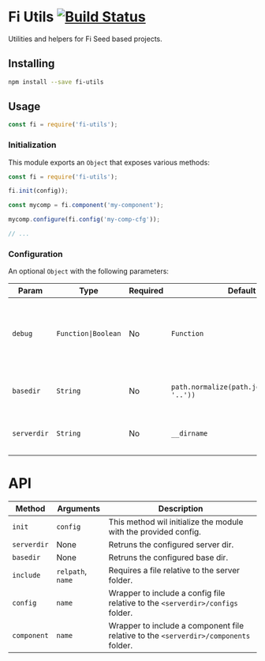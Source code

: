 # Fi Utils [![Build Status](https://travis-ci.org/FinalDevStudio/fi-utils.svg?branch=master)](https://travis-ci.org/FinalDevStudio/fi-schemas)

Utilities and helpers for Fi Seed based projects.


## Installing

```sh
npm install --save fi-utils
```


## Usage

```js
const fi = require('fi-utils');
```


### Initialization

This module exports an `Object` that exposes various methods:

```js
const fi = require('fi-utils');

fi.init(config));

const mycomp = fi.component('my-component');

mycomp.configure(fi.config('my-comp-cfg'));

// ...
```


### Configuration

An optional `Object` with the following parameters:

| Param | Type | Required | Default | Description |
| --- | --- | --- | --- | --- |
| `debug` | `Function\|Boolean` | No | `Function` | Can be a `Function` to log with or a `Boolean`. If `true` it will use `console.log`. |
| `basedir` | `String` | No | `path.normalize(path.join(__dirname, '..'))` | Absolute path to the app's base dir. |
| `serverdir` | `String` | No | `__dirname` | Absolute path to the app's server dir. |


# API

| Method | Arguments | Description |
| --- | --- | --- |
| `init` | `config` | This method wil initialize the module with the provided config. |
| `serverdir` | None | Retruns the configured server dir. |
| `basedir` | None | Retruns the configured base dir. |
| `include` | `relpath`, `name` | Requires a file relative to the server folder. |
| `config` | `name` | Wrapper to include a config file relative to the `<serverdir>/configs` folder. |
| `component` | `name` | Wrapper to include a component file relative to the `<serverdir>/components` folder. |
